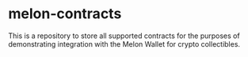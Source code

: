 # melon-contracts
This is a repository to store all supported contracts for the purposes of demonstrating integration with the Melon Wallet for crypto collectibles. 

